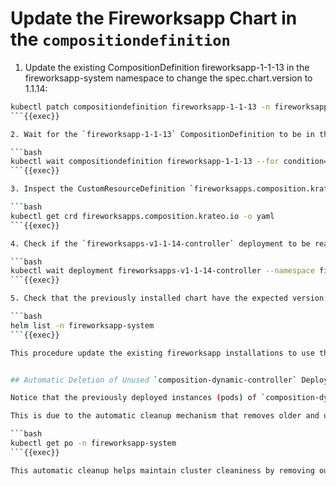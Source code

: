 # Update the Fireworksapp Chart in the `compositiondefinition`

1. Update the existing CompositionDefinition fireworksapp-1-1-13 in the fireworksapp-system namespace to change the spec.chart.version to 1.1.14:
```bash
kubectl patch compositiondefinition fireworksapp-1-1-13 -n fireworksapp-system --type=merge -p '{"spec":{"chart":{"version":"1.1.14"}}}'
```{{exec}}

2. Wait for the `fireworksapp-1-1-13` CompositionDefinition to be in the `Ready=True` condition in the `fireworksapp-system` namespace:

```bash
kubectl wait compositiondefinition fireworksapp-1-1-13 --for condition=Ready=True --namespace fireworksapp-system --timeout=300s
```{{exec}}

3. Inspect the CustomResourceDefinition `fireworksapps.composition.krateo.io` to see the added version:

```bash
kubectl get crd fireworksapps.composition.krateo.io -o yaml
```{{exec}}

4. Check if the `fireworksapps-v1-1-14-controller` deployment to be ready in the `fireworksapp-system` namespace:

```bash
kubectl wait deployment fireworksapps-v1-1-14-controller --namespace fireworksapp-system --for condition=Available=True --timeout=300s
```{{exec}}

5. Check that the previously installed chart have the expected version: 

```bash
helm list -n fireworksapp-system
```{{exec}}

This procedure update the existing fireworksapp installations to use the new version `1.1.14` of the chart, since the `values.schema.json` does not change between the two versions.


## Automatic Deletion of Unused `composition-dynamic-controller` Deployments

Notice that the previously deployed instances (pods) of `composition-dynamic-controller` that were configured to manage resources of version 1.1.13 no longer exist in the cluster.

This is due to the automatic cleanup mechanism that removes older and unused deployments along with their associated RBAC resources from the cluster:

```bash
kubectl get po -n fireworksapp-system
```{{exec}}

This automatic cleanup helps maintain cluster cleaniness by removing outdated controller instances when they are no longer needed.

